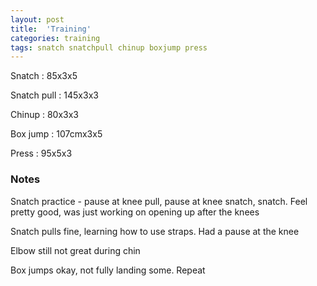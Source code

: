 ```yaml
---
layout: post
title:  'Training'
categories: training
tags: snatch snatchpull chinup boxjump press
---
```


Snatch  : 85x3x5

Snatch pull : 145x3x3

Chinup : 80x3x3

Box jump  : 107cmx3x5

Press : 95x5x3

### Notes

Snatch practice - pause at knee pull, pause at knee snatch, snatch. Feel pretty good, was just working on opening up after the knees

Snatch pulls fine, learning how to use straps. Had a pause at the knee

Elbow still not great during chin

Box jumps okay, not fully landing some. Repeat

